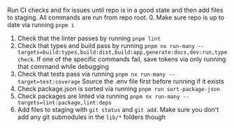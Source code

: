 Run CI checks and fix issues until repo is in a good state and then add files to staging. All commands are run from repo root.
0. Make sure repo is up to date via running `pnpm i`
1. Check that the linter passes by running `pnpm lint`
2. Check that types and build pass by running `pnpm nx run-many --targets=build:types,build:dist,build:app,generate:docs,dev:run,typecheck`. 
   If one of the specific commands fail, save tokens via only running that command while debugging
3. Check that tests pass via running `pnpm nx run-many --target=test:coverage`
   Source the .env file first before running if it exists
4. Check package.json is sorted via running `pnpm run sort-package-json`
5. Check packages are linted via running `pnpm nx run-many --targets=lint:package,lint:deps`
6. Add files to staging with `git status` and `git add`. Make sure you don't add any git submodules in the `lib/*` folders though

